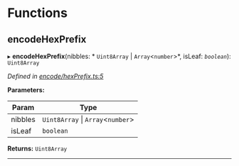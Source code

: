 

# Functions

<a id="encodehexprefix"></a>

##  encodeHexPrefix

▸ **encodeHexPrefix**(nibbles: * `Uint8Array` &#124; `Array`<`number`>*, isLeaf: *`boolean`*): `Uint8Array`

*Defined in [encode/hexPrefix.ts:5](https://github.com/polkadot-js/common/blob/8f6b01a/packages/trie-hash/src/encode/hexPrefix.ts#L5)*

**Parameters:**

| Param | Type |
| ------ | ------ |
| nibbles |  `Uint8Array` &#124; `Array`<`number`>|
| isLeaf | `boolean` |

**Returns:** `Uint8Array`

___

